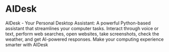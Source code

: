 # AIDesk
AIDesk - Your Personal Desktop Assistant: A powerful Python-based assistant that streamlines your computer tasks. Interact through voice or text, perform web searches, open websites, take screenshots, check the weather, and get AI-powered responses. Make your computing experience smarter with AIDesk
